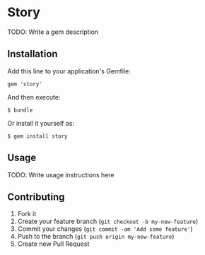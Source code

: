 # Story

TODO: Write a gem description

## Installation

Add this line to your application's Gemfile:

    gem 'story'

And then execute:

    $ bundle

Or install it yourself as:

    $ gem install story

## Usage

TODO: Write usage instructions here

## Contributing

1. Fork it
2. Create your feature branch (`git checkout -b my-new-feature`)
3. Commit your changes (`git commit -am 'Add some feature'`)
4. Push to the branch (`git push origin my-new-feature`)
5. Create new Pull Request
